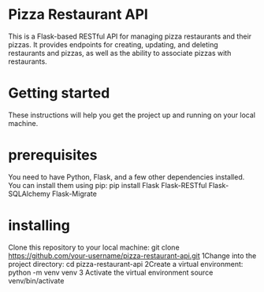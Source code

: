 # Pizza Restaurant API
This is a Flask-based RESTful API for managing pizza restaurants and their pizzas. It provides endpoints for creating, updating, and deleting restaurants and pizzas, as well as the ability to associate pizzas with restaurants.

# Getting started
These instructions will help you get the project up and running on your local machine.

# prerequisites
You need to have Python, Flask, and a few other dependencies installed. You can install them using pip:
    pip install Flask Flask-RESTful Flask-SQLAlchemy Flask-Migrate
# installing
Clone this repository to your local machine:
git clone https://github.com/your-username/pizza-restaurant-api.git
1Change into the project directory:
cd pizza-restaurant-api
2Create a virtual environment:
python -m venv venv
3 Activate the virtual environment
source venv/bin/activate